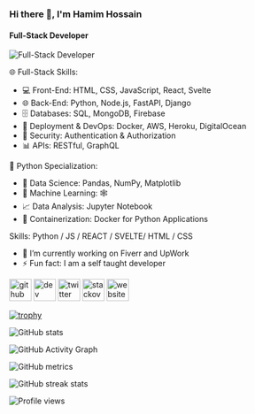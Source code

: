 ### Hi there 👋, I'm Hamim Hossain
#### Full-Stack Developer
![Full-Stack Developer](https://camo.githubusercontent.com/5b1d292467a7b41f288e50d450674ef3cfb99862405c58b6d440957ae3519c22/68747470733a2f2f666972656261736573746f726167652e676f6f676c65617069732e636f6d2f76302f622f666c6578692d636f64696e672e61707073706f742e636f6d2f6f2f64656d706769372d35323066386435662d363364342d343435332d383832322d6462633134396165323766382e6769663f616c743d6d6564696126746f6b656e3d39316330633762322d393363332d343032392d623031312d316138373033633537333064)

🌐 Full-Stack Skills:
- 💻 Front-End: HTML, CSS, JavaScript, React, Svelte
- 🌐 Back-End: Python, Node.js, FastAPI, Django
- 🗄️ Databases: SQL, MongoDB, Firebase
- 🚀 Deployment & DevOps: Docker, AWS, Heroku, DigitalOcean
- 🔐 Security: Authentication & Authorization
- 📊 APIs: RESTful, GraphQL

🐍 Python Specialization:
- 🧪 Data Science: Pandas, NumPy, Matplotlib
- 🤖 Machine Learning: 🕸️
- 📈 Data Analysis: Jupyter Notebook
- 🐳 Containerization: Docker for Python Applications

Skills: Python / JS / REACT / SVELTE/ HTML / CSS

- 🔭 I’m currently working on Fiverr and UpWork 
- ⚡ Fun fact: I am a self taught developer 


[<img src='https://cdn.jsdelivr.net/npm/simple-icons@3.0.1/icons/github.svg' alt='github' height='40'>](https://github.com/seracoder)  [<img src='https://cdn.jsdelivr.net/npm/simple-icons@3.0.1/icons/dev-dot-to.svg' alt='dev' height='40'>](https://dev.to/seracoder)  [<img src='https://cdn.jsdelivr.net/npm/simple-icons@3.0.1/icons/twitter.svg' alt='twitter' height='40'>](https://twitter.com/seracoder)  [<img src='https://cdn.jsdelivr.net/npm/simple-icons@3.0.1/icons/stackoverflow.svg' alt='stackoverflow' height='40'>](https://stackoverflow.com/users/19412743)  [<img src='https://cdn.jsdelivr.net/npm/simple-icons@3.0.1/icons/icloud.svg' alt='website' height='40'>](seracoder.com)  

[![trophy](https://github-profile-trophy.vercel.app/?username=seracoder)](https://github.com/ryo-ma/github-profile-trophy)

![GitHub stats](https://github-readme-stats.vercel.app/api?username=seracoder&show_icons=true&count_private=true)  

![GitHub Activity Graph](https://activity-graph.herokuapp.com/graph?username=seracoder)  

![GitHub metrics](https://metrics.lecoq.io/seracoder)  

![GitHub streak stats](https://streak-stats.demolab.com/?user=seracoder)  

![Profile views](https://gpvc.arturio.dev/seracoder)  
